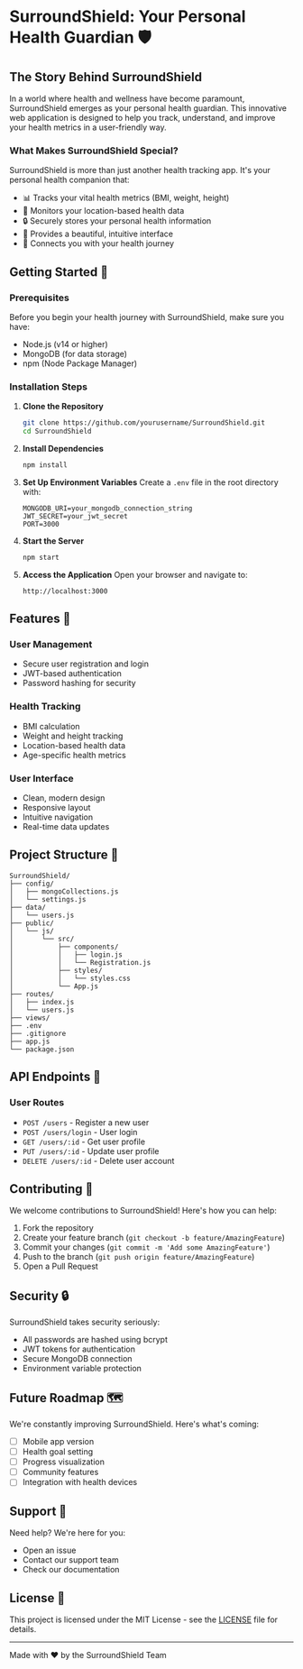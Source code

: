# SurroundShield: Your Personal Health Guardian 🛡️

## The Story Behind SurroundShield

In a world where health and wellness have become paramount, SurroundShield emerges as your personal health guardian. This innovative web application is designed to help you track, understand, and improve your health metrics in a user-friendly way.

### What Makes SurroundShield Special?

SurroundShield is more than just another health tracking app. It's your personal health companion that:

-   📊 Tracks your vital health metrics (BMI, weight, height)
-   📍 Monitors your location-based health data
-   🔒 Securely stores your personal health information
-   📱 Provides a beautiful, intuitive interface
-   🤝 Connects you with your health journey

## Getting Started 🚀

### Prerequisites

Before you begin your health journey with SurroundShield, make sure you have:

-   Node.js (v14 or higher)
-   MongoDB (for data storage)
-   npm (Node Package Manager)

### Installation Steps

1. **Clone the Repository**

    ```bash
    git clone https://github.com/yourusername/SurroundShield.git
    cd SurroundShield
    ```

2. **Install Dependencies**

    ```bash
    npm install
    ```

3. **Set Up Environment Variables**
   Create a `.env` file in the root directory with:

    ```
    MONGODB_URI=your_mongodb_connection_string
    JWT_SECRET=your_jwt_secret
    PORT=3000
    ```

4. **Start the Server**

    ```bash
    npm start
    ```

5. **Access the Application**
   Open your browser and navigate to:
    ```
    http://localhost:3000
    ```

## Features 🌟

### User Management

-   Secure user registration and login
-   JWT-based authentication
-   Password hashing for security

### Health Tracking

-   BMI calculation
-   Weight and height tracking
-   Location-based health data
-   Age-specific health metrics

### User Interface

-   Clean, modern design
-   Responsive layout
-   Intuitive navigation
-   Real-time data updates

## Project Structure 📁

```
SurroundShield/
├── config/
│   ├── mongoCollections.js
│   └── settings.js
├── data/
│   └── users.js
├── public/
│   └── js/
│       └── src/
│           ├── components/
│           │   ├── login.js
│           │   └── Registration.js
│           ├── styles/
│           │   └── styles.css
│           └── App.js
├── routes/
│   ├── index.js
│   └── users.js
├── views/
├── .env
├── .gitignore
├── app.js
└── package.json
```

## API Endpoints 🔌

### User Routes

-   `POST /users` - Register a new user
-   `POST /users/login` - User login
-   `GET /users/:id` - Get user profile
-   `PUT /users/:id` - Update user profile
-   `DELETE /users/:id` - Delete user account

## Contributing 🤝

We welcome contributions to SurroundShield! Here's how you can help:

1. Fork the repository
2. Create your feature branch (`git checkout -b feature/AmazingFeature`)
3. Commit your changes (`git commit -m 'Add some AmazingFeature'`)
4. Push to the branch (`git push origin feature/AmazingFeature`)
5. Open a Pull Request

## Security 🔒

SurroundShield takes security seriously:

-   All passwords are hashed using bcrypt
-   JWT tokens for authentication
-   Secure MongoDB connection
-   Environment variable protection

## Future Roadmap 🗺️

We're constantly improving SurroundShield. Here's what's coming:

-   [ ] Mobile app version
-   [ ] Health goal setting
-   [ ] Progress visualization
-   [ ] Community features
-   [ ] Integration with health devices

## Support 💬

Need help? We're here for you:

-   Open an issue
-   Contact our support team
-   Check our documentation

## License 📄

This project is licensed under the MIT License - see the [LICENSE](LICENSE) file for details.

---

Made with ❤️ by the SurroundShield Team
